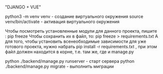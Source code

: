 "DJANGO + VUE"

python3 -m venv venv - создание виртуального окружения
source venv/bin/activate - активация виртуального окружения

Чтобы посмотреть установленные модули для данного проекта, пишите : pip freeze Чтобы сохранить их в файл, то: pip freeze > requirements.txt А для того, чтобы установить всенеобходимые зависимости для уже готового проекта, нужно набрать pip install -r requirements.txt , при этом файл должен находится в корне, т.е. там же, где и manage.py

python ./backend/manage.py runserver - старт сервера
python ./backend/manage.py migrate - выполнить миграции
